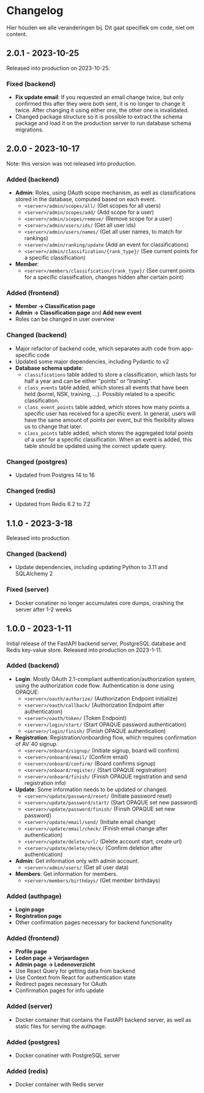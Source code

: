 # Changelog

Hier houden we alle veranderingen bij. Dit gaat specifiek om code, niet om content.

## 2.0.1 - 2023-10-25

Released into production on 2023-10-25.

### Fixed (backend)

- **Fix update email**: If you requested an email change twice, but only confirmed this after they were both sent, it is no longer to change it twice. After changing it using either one, the other one is invalidated.
- Changed package structure so it is possible to extract the schema package and load it on the production server to run database schema migrations.

## 2.0.0 - 2023-10-17

Note: this version was not released into production.

### Added (backend)
- **Admin**: Roles, using OAuth scope mechanism, as well as classifications stored in the database, computed based on each event.
    - `<server>/admin/scopes/all/` (Get scopes for all users)
    - `<server>/admin/scopes/add/` (Add scope for a user)
    - `<server>/admin/scopes/remove/` (Remove scope for a user)
    - `<server>/admin/users/ids/` (Get all user ids)
    - `<server>/admin/users/names/` (Get all user names, to match for rankings)
    - `<server>/admin/ranking/update` (Add an event for classifications)
    - `<server>/admin/classification/{rank_type}/` (See current points for a specific classification)
- **Member**:
    - `<server>/members/classification/{rank_type}/` (See current points for a specific classification, changes hidden after certain point)

### Added (frontend)

- **Member -> Classification page**
- **Admin -> Classification page** and **Add new event**
- Roles can be changed in user overview

### Changed (backend)

- Major refactor of backend code, which separates auth code from app-specific code
- Updated some major dependencies, including Pydantic to v2
- **Database schema update**: 
    - `classifications` table added to store a classification, which lasts for half a year and can be either "points" or "training".
    - `class_events` table added, which stores all events that have been held (borrel, NSK, training, ...). Possibly related to a specific classification.
    - `class_event_points` table added, which stores how many points a specific user has received for a specific event. In general, users will have the same amount of points per event, but this flexibility allows us to change that later.
    - `class_points` table added, which stores the aggregated total points of a user for a specific classification. When an event is added, this table should be updated using the correct update query.

### Changed (postgres)

- Updated from Postgres 14 to 16

### Changed (redis)

- Updated from Redis 6.2 to 7.2

## 1.1.0 - 2023-3-18

Released into production.

### Changed (backend)

- Update dependencies, including updating Python to 3.11 and SQLAlchemy 2

### Fixed (server)

- Docker conatiner no longer accumulates core dumps, crashing the server after 1-2 weeks

## 1.0.0 - 2023-1-11

Initial release of the FastAPI backend server, PostgreSQL database and Redis key-value store. Released into production on 2023-1-11.

### Added (backend)

- **Login**: Mostly OAuth 2.1-compliant authentication/authorization system, using the authorization code flow. Authentication is done using OPAQUE:
    - `<server>/oauth/authorize/` (Authorization Endpoint initialize)
    - `<server>/oauth/callback/` (Authorization Endpoint after authentication)
    - `<server>/oauth/token/` (Token Endpoint)
    - `<server>/login/start/` (Start OPAQUE password authentication)
    - `<server>/login/finish/` (Finish OPAQUE authentication)
- **Registration**: Registration/onboarding flow, which requires confirmation of AV`40 signup.
    - `<server>/onboard/signup/` (Initiate signup, board will confirm)
    - `<server>/onboard/email/` (Confirm email)
    - `<server>/onboard/confirm/` (Board confirms signup)
    - `<server>/onboard/register/` (Start OPAQUE registration)
    - `<server>/onboard/finish/` (Finish OPAQUE registration and send registration info)
- **Update**: Some information needs to be updated or changed.
    - `<server>/update/password/reset/` (Initiate password reset)
    - `<server>/update/password/start/` (Start OPAQUE set new password)
    - `<server>/update/password/finish/` (Finsih OPAQUE set new password)
    - `<server>/update/email/send/` (Initiate email change)
    - `<server>/update/email/check/` (Finish email change after authentication)
    - `<server>/update/delete/url/` (Delete account start, create url)
    - `<server>/update/delete/check/` (Confirm deletion after authentication)
- **Admin**: Get information only with admin account.
    - `<server>/admin/users/` (Get all user data)
- **Members**: Get information for members.
    - `<server>/members/birthdays/` (Get member birthdays)

### Added (authpage)

- **Login page**
- **Registration page**
- Other confirmation pages necessary for backend functionality

### Added (frontend)

- **Profile page**
- **Leden page -> Verjaardagen**
- **Admin page -> Ledenoverzicht**
- Use React Query for getting data from backend
- Use Context from React for authentication state
- Redirect pages necessary for OAuth
- Confirmation pages for info update

### Added (server)

- Docker container that contains the FastAPI backend server, as well as static files for serving the authpage.

### Added (postgres)

- Docker conatiner with PostgreSQL server

### Added (redis)

- Docker container with Redis server